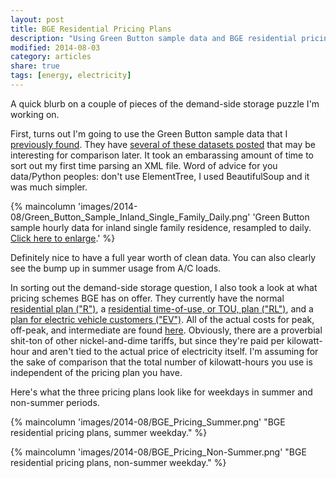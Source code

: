 ```yaml
---
layout: post
title: BGE Residential Pricing Plans
description: "Using Green Button sample data and BGE residential pricing plans."
modified: 2014-08-03
category: articles
share: true
tags: [energy, electricity]
---
```


A quick blurb on a couple of pieces of the demand-side storage puzzle I'm working on. <!--more-->

First, turns out I'm going to use the Green Button sample data that I <a href='{{ site.url }}/articles/feeding-the-data-monster'>previously found</a>.  They have <a href='http://services.greenbuttondata.org/sample-data.html'>several of these datasets posted</a> that may be interesting for comparison later.  It took an embarassing amount of time to sort out my first time parsing an XML file.  Word of advice for you data/Python peoples: don't use ElementTree, I used BeautifulSoup and it was much simpler.

{% maincolumn 'images/2014-08/Green_Button_Sample_Inland_Single_Family_Daily.png' 'Green Button sample hourly data for inland single family residence, resampled to daily. <a href="/images/2014-08/Green_Button_Sample_Inland_Single_Family_Daily.png">Click here to enlarge</a>.' %}


Definitely nice to have a full year worth of clean data.  You can also clearly see the bump up in summer usage from A/C loads.

In sorting out the demand-side storage question, I also took a look at what pricing schemes BGE has on offer.  They currently have the normal <a href='http://www.bge.com/myaccount/billsrates/ratestariffs/electricservice/Electric%20Services%20Rates%20and%20Tariffs/P3_SCH_R.pdf'>residential plan ("R")</a>, a <a href='http://www.bge.com/myaccount/billsrates/ratestariffs/electricservice/Electric%20Services%20Rates%20and%20Tariffs/P3_SCH_RL.pdf'>residential time-of-use, or TOU, plan ("RL")</a>, and a <a href="http://www.bge.com/myaccount/billsrates/ratestariffs/electricservice/Electric%20Services%20Rates%20and%20Tariffs/ScheduleEV.pdf">plan for electric vehicle customers ("EV")</a>.  All of the actual costs for peak, off-peak, and intermediate are found <a href='http://www.bge.com/myaccount/billsrates/ratestariffs/electricservice/Electric%20Services%20Rates%20and%20Tariffs/Rdr_1.pdf'>here</a>.  Obviously, there are a proverbial shit-ton of other nickel-and-dime tariffs, but since they're paid per kilowatt-hour and aren't tied to the actual price of electricity itself.  I'm assuming for the sake of comparison that the total number of kilowatt-hours you use is independent of the pricing plan you have. 

Here's what the three pricing plans look like for weekdays in summer and non-summer periods.

{% maincolumn 'images/2014-08/BGE_Pricing_Summer.png' "BGE residential pricing plans, summer weekday." %}

{% maincolumn 'images/2014-08/BGE_Pricing_Non-Summer.png' "BGE residential pricing plans, non-summer weekday." %}









